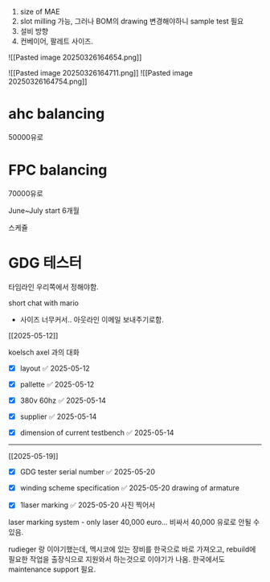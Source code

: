 
1. size of MAE
2. slot milling 가능, 그러나 BOM의 drawing 변경해야하니 sample test 필요
3. 설비 방향
4. 컨베이어, 팔레트 사이즈.

![[Pasted image 20250326164654.png]]

![[Pasted image 20250326164711.png]]
![[Pasted image 20250326164754.png]]

# ahc balancing 
50000유로

# FPC balancing 

70000유로


June~July start
6개월

스케쥴 




# GDG 테스터


타임라인 우리쪽에서 정해야함.




short chat with mario

- 사이즈 너무커서.. 아웃라인 이메일 보내주기로함.


[[2025-05-12]]

koelsch axel 과의 대화


- [x] layout ✅ 2025-05-12

- [x] pallette ✅ 2025-05-12

- [x] 380v 60hz ✅ 2025-05-14

- [x] supplier ✅ 2025-05-14

- [x] dimension of current testbench ✅ 2025-05-14


---
[[2025-05-19]]

- [x] GDG tester serial number ✅ 2025-05-20
- [x] winding scheme specification ✅ 2025-05-20
drawing of armature

- [x] 1laser marking ✅ 2025-05-20
사진 찍어서 

laser marking system - only laser 40,000 euro...
비싸서 40,000 유로로 안될 수 있음.

rudieger 랑 이야기했는데, 멕시코에 있는 장비를 한국으로 바로 가져오고, rebuild에 필요한 작업을 출장식으로 지원와서 하는것으로 이야기가 나옴. 한국에서도 maintenance support 필요.